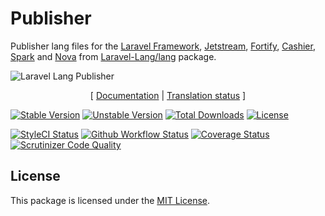 # Publisher

Publisher lang files for the [Laravel Framework][link_laravel], [Jetstream][link_jetstream], [Fortify][link_fortify],
[Cashier][link_cashier], [Spark][link_spark] and [Nova][link_nova] from [Laravel-Lang/lang][link_source] package.

<img src="https://preview.dragon-code.pro/laravel-lang/publisher.svg?brand=laravel" alt="Laravel Lang Publisher"/>

<p align="center">
    [
        <a href="https://laravel-lang.github.io/laravel-lang-publisher">Documentation</a> |
        <a href="https://laravel-lang.github.io/lang/status.html">Translation status</a>
    ]
</p>

[![Stable Version][badge_stable]][link_packagist]
[![Unstable Version][badge_unstable]][link_packagist]
[![Total Downloads][badge_downloads]][link_packagist]
[![License][badge_license]][link_license]

[![StyleCI Status][badge_styleci]][link_styleci]
[![Github Workflow Status][badge_build]][link_build]
[![Coverage Status][badge_coverage]][link_scrutinizer]
[![Scrutinizer Code Quality][badge_quality]][link_scrutinizer]


## License

This package is licensed under the [MIT License](LICENSE).


[badge_build]:          https://img.shields.io/github/workflow/status/andrey-helldar/laravel-lang-publisher/phpunit?style=flat-square

[badge_coming_soon]:    https://img.shields.io/badge/coming%20soon-blue?style=flat-square

[badge_coverage]:       https://img.shields.io/scrutinizer/coverage/g/andrey-helldar/laravel-lang-publisher.svg?style=flat-square

[badge_downloads]:      https://img.shields.io/packagist/dt/andrey-helldar/laravel-lang-publisher.svg?style=flat-square

[badge_license]:        https://img.shields.io/packagist/l/andrey-helldar/laravel-lang-publisher.svg?style=flat-square

[badge_not_supported]:  https://img.shields.io/badge/not%20supported-lightgrey?style=flat-square

[badge_quality]:        https://img.shields.io/scrutinizer/g/andrey-helldar/laravel-lang-publisher.svg?style=flat-square

[badge_stable]:         https://img.shields.io/github/v/release/andrey-helldar/laravel-lang-publisher?label=stable&style=flat-square

[badge_styleci]:        https://styleci.io/repos/119022335/shield

[badge_supported]:      https://img.shields.io/badge/supported-green?style=flat-square

[badge_unstable]:       https://img.shields.io/badge/unstable-dev--main-orange?style=flat-square

[link_build]:           https://github.com/andrey-helldar/laravel-lang-publisher/actions

[link_cashier]:         https://laravel.com/docs/8.x/billing

[link_fortify]:         https://github.com/laravel/fortify

[link_jetstream]:       https://jetstream.laravel.com

[link_laravel]:         https://laravel.com

[link_license]:         LICENSE

[link_nova]:            https://nova.laravel.com

[link_spark]:           https://spark.laravel.com

[link_packagist]:       https://packagist.org/packages/andrey-helldar/laravel-lang-publisher

[link_scrutinizer]:     https://scrutinizer-ci.com/g/andrey-helldar/laravel-lang-publisher/?branch=main

[link_source]:          https://github.com/Laravel-Lang/lang

[link_styleci]:         https://github.styleci.io/repos/119022335

